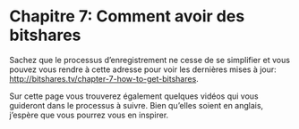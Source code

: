 # Chapitre 7: Comment avoir des bitshares

Sachez que le processus d’enregistrement ne cesse de se simplifier et vous pouvez vous rendre à cette adresse pour voir les dernières mises à jour: http://bitshares.tv/chapter-7-how-to-get-bitshares.

Sur cette page vous trouverez également quelques vidéos qui vous guideront dans le processus à suivre. Bien qu’elles soient en anglais, j’espère que vous pourrez vous en inspirer.

